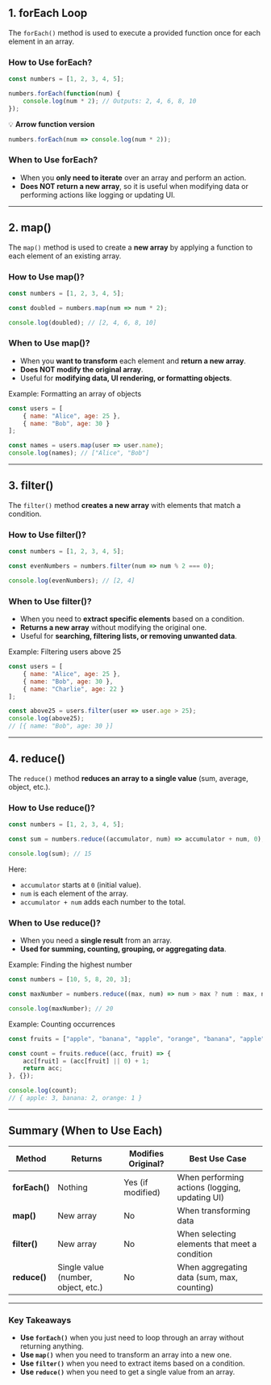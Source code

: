 ## **1. forEach Loop**  
The `forEach()` method is used to execute a provided function once for each element in an array.  

### **How to Use forEach?**  
```javascript
const numbers = [1, 2, 3, 4, 5];

numbers.forEach(function(num) {
    console.log(num * 2); // Outputs: 2, 4, 6, 8, 10
});
```
💡 **Arrow function version**  
```javascript
numbers.forEach(num => console.log(num * 2));
```

### **When to Use forEach?**  
- When you **only need to iterate** over an array and perform an action.  
- **Does NOT return a new array**, so it is useful when modifying data or performing actions like logging or updating UI.  

---

## **2. map()**  
The `map()` method is used to create a **new array** by applying a function to each element of an existing array.  

### **How to Use map()?**  
```javascript
const numbers = [1, 2, 3, 4, 5];

const doubled = numbers.map(num => num * 2);

console.log(doubled); // [2, 4, 6, 8, 10]
```

### **When to Use map()?**  
- When you **want to transform** each element and **return a new array**.  
- **Does NOT modify the original array**.  
- Useful for **modifying data, UI rendering, or formatting objects**.  

Example: Formatting an array of objects  
```javascript
const users = [
    { name: "Alice", age: 25 },
    { name: "Bob", age: 30 }
];

const names = users.map(user => user.name);
console.log(names); // ["Alice", "Bob"]
```

---

## **3. filter()**  
The `filter()` method **creates a new array** with elements that match a condition.  

### **How to Use filter()?**  
```javascript
const numbers = [1, 2, 3, 4, 5];

const evenNumbers = numbers.filter(num => num % 2 === 0);

console.log(evenNumbers); // [2, 4]
```

### **When to Use filter()?**  
- When you need to **extract specific elements** based on a condition.  
- **Returns a new array** without modifying the original one.  
- Useful for **searching, filtering lists, or removing unwanted data**.  

Example: Filtering users above 25  
```javascript
const users = [
    { name: "Alice", age: 25 },
    { name: "Bob", age: 30 },
    { name: "Charlie", age: 22 }
];

const above25 = users.filter(user => user.age > 25);
console.log(above25); 
// [{ name: "Bob", age: 30 }]
```

---

## **4. reduce()**  
The `reduce()` method **reduces an array to a single value** (sum, average, object, etc.).  

### **How to Use reduce()?**  
```javascript
const numbers = [1, 2, 3, 4, 5];

const sum = numbers.reduce((accumulator, num) => accumulator + num, 0);

console.log(sum); // 15
```
Here:  
- `accumulator` starts at `0` (initial value).  
- `num` is each element of the array.  
- `accumulator + num` adds each number to the total.  

### **When to Use reduce()?**  
- When you need a **single result** from an array.  
- **Used for summing, counting, grouping, or aggregating data**.  

Example: Finding the highest number  
```javascript
const numbers = [10, 5, 8, 20, 3];

const maxNumber = numbers.reduce((max, num) => num > max ? num : max, numbers[0]);

console.log(maxNumber); // 20
```

Example: Counting occurrences  
```javascript
const fruits = ["apple", "banana", "apple", "orange", "banana", "apple"];

const count = fruits.reduce((acc, fruit) => {
    acc[fruit] = (acc[fruit] || 0) + 1;
    return acc;
}, {});

console.log(count);
// { apple: 3, banana: 2, orange: 1 }
```

---

## **Summary (When to Use Each)**  

| Method | Returns | Modifies Original? | Best Use Case |
|--------|---------|------------------|--------------|
| **forEach()** | Nothing | Yes (if modified) | When performing actions (logging, updating UI) |
| **map()** | New array | No | When transforming data |
| **filter()** | New array | No | When selecting elements that meet a condition |
| **reduce()** | Single value (number, object, etc.) | No | When aggregating data (sum, max, counting) |

---

### **Key Takeaways**  
- **Use `forEach()`** when you just need to loop through an array without returning anything.  
- **Use `map()`** when you need to transform an array into a new one.  
- **Use `filter()`** when you need to extract items based on a condition.  
- **Use `reduce()`** when you need to get a single value from an array.  
